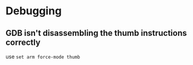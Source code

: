 # Debugging 

## GDB isn't disassembling the thumb instructions correctly
use ```set arm force-mode thumb```
